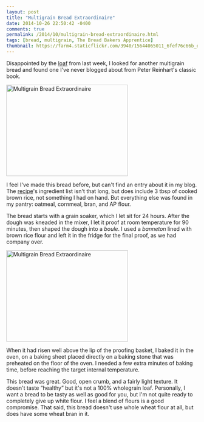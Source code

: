 ```yaml
---
layout: post
title: "Multigrain Bread Extraordinaire"
date: 2014-10-26 22:50:42 -0400
comments: true
permalink: /2014/10/multigrain-bread-extraordinaire.html
tags: [bread, multigrain, The Bread Bakers Apprentice]
thumbnail: https://farm4.staticflickr.com/3940/15644065011_6fef76c66b_q.jpg
---
```


Disappointed by the [loaf](/2014/10/multigrain-boule.html) from
last week, I looked for another multigrain bread and found one I've
never blogged about from Peter Reinhart's classic book.

<a href="https://www.flickr.com/photos/gnuf/15644065011"
title="Multigrain Bread Extraordinaire by Eric Fung, on Flickr"><img
src="https://farm4.staticflickr.com/3940/15644065011_6fef76c66b_n.jpg"
width="320" height="240" alt="Multigrain Bread Extraordinaire"></a>

I feel I've made this bread before, but can't find an entry about
it in my blog. The
[recipe](http://www.themanlyhousekeeper.com/2011/10/04/bread-baker-multi-grain-bread-extraordinaire/)'s
ingredient list isn't that long, but does
include 3 tbsp of cooked brown rice, not something
I had on hand. But everything else was found in my pantry: oatmeal,
cornmeal, bran, and AP flour.

The bread starts with a grain soaker, which I let sit for 24 hours.
After the dough was kneaded in the mixer, I let it proof at room
temperature for 90 minutes, then shaped the dough into a <i>boule</i>.
I used a <i>banneton</i> lined with brown rice flour and left it in the
fridge for the final proof, as we had company over.

<a href="https://www.flickr.com/photos/gnuf/15460779647"
title="Multigrain Bread Extraordinaire by Eric Fung, on Flickr"><img
src="https://farm6.staticflickr.com/5606/15460779647_e3b4e8486f_n.jpg"
width="320" height="240" alt="Multigrain Bread Extraordinaire"></a>

When it had risen well above the lip of the proofing basket, I baked it
in the oven, on a baking sheet placed directly on a baking stone that was
preheated on the floor of the oven. I needed a few extra minutes of
baking time, before reaching the target internal temperature.

This bread was great. Good, open crumb, and a fairly light texture.
It doesn't taste “healthy” but it's not a 100% wholegrain loaf. Personally, 
I want a bread to be tasty as well as good for you, but I'm not quite 
ready to completely give up white flour. I feel a blend of flours
is a good compromise. That said, this bread doesn't use whole wheat
flour at all, but does have some wheat bran in it.

